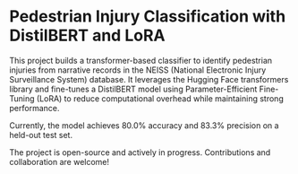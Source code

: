 # Pedestrian Injury Classification with DistilBERT and LoRA
This project builds a transformer-based classifier to identify pedestrian injuries from narrative records in the NEISS (National Electronic Injury Surveillance System) database. It leverages the Hugging Face transformers library and fine-tunes a DistilBERT model using Parameter-Efficient Fine-Tuning (LoRA) to reduce computational overhead while maintaining strong performance.

Currently, the model achieves 80.0% accuracy and 83.3% precision on a held-out test set.

The project is open-source and actively in progress.
Contributions and collaboration are welcome!